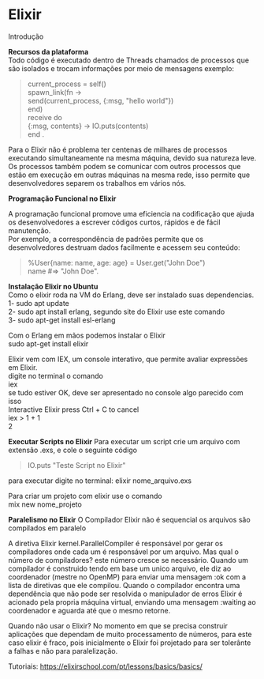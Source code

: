 # Elixir


Introdução
  
  
  **Recursos da plataforma**<br>
  Todo código é executado dentro de Threads chamados de processos que são isolados e trocam informações por meio de mensagens exemplo:
  
 > current_process = self()<br>
spawn_link(fn -><br>
  send(current_process, {:msg, "hello world"})<br>
end)<br>
receive do<br>
  {:msg, contents} -> IO.puts(contents)<br>
end .<br>

  Para o Elixir não é problema ter centenas de milhares de processos executando simultaneamente na mesma máquina, devido sua natureza leve.<br>
  Os processos também podem se comunicar com outros processos que estão em execução em outras máquinas na mesma rede, isso permite que desenvolvedores separem os trabalhos em vários nós.<br>
  
  **Programação Funcional no Elixir**<br>

  A programação funcional promove uma eficiencia na codificação que ajuda os desenvolvedores a escrever códigos curtos, rápidos e de fácil manutenção.<br>
  Por exemplo, a correspondência de padrões permite que os desenvolvedores destruam dados facilmente e acessem seu conteúdo:<br>
> %User{name: name, age: age} = User.get("John Doe")<br>
name #=> "John Doe".<br>

**Instalação Elixir no Ubuntu**<br>
Como o elixir roda na VM do Erlang, deve ser instalado suas dependencias. <br>
1- sudo apt update<br>
2- sudo apt install erlang, segundo site do Elixir use este comando<br>
3- sudo apt-get install esl-erlang<br>

Com o Erlang em mãos podemos instalar o Elixir<br>
sudo apt-get install elixir<br>

Elixir vem com IEX, um console interativo, que permite avaliar expressões em Elixir. <br>
digite no terminal o comando<br>
iex<br>
se tudo estiver OK, deve ser apresentado no console algo parecido com isso<br>
Interactive Elixir press Ctrl + C to cancel<br>
iex > 1 + 1<br>
2<br>

**Executar Scripts no Elixir**
Para executar um script crie um arquivo com extensão .exs, e cole o seguinte código
> IO.puts "Teste Script no Elixir" 

para executar digite no terminal:
elixir nome_arquivo.exs


Para criar um projeto com elixir use o comando<br>
 mix new nome_projeto
 
 **Paralelismo no Elixir**
 O Compilador Elixir não é sequencial os arquivos são compilados em paralelo
 
 A diretiva Elixir kernel.ParallelCompiler é responsável por gerar os compiladores onde cada um é responsável por um arquivo. Mas qual o número de compiladores? este número cresce se necessário.
 Quando um compilador é construido tendo em base um unico arquivo, ele diz ao coordenador (mestre no OpenMP) para enviar uma mensagem :ok com a lista de diretivas que ele compilou.
 Quando o compilador encontra uma dependência que não pode ser resolvida o manipulador de erros Elixir é acionado pela propria máquina virtual, enviando uma mensagem :waiting ao coordenador e aguarda até que o mesmo retorne.
 
 Quando não usar o Elixir?
 No momento em que se precisa construir aplicações que dependam de muito processamento de números, para este caso elixir é fraco, pois inicialmente o Elixir foi projetado para ser tolerânte a falhas e não para paralelização.

Tutoriais:
https://elixirschool.com/pt/lessons/basics/basics/
